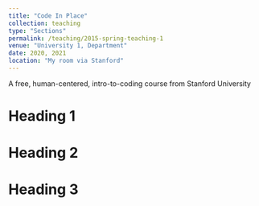 ```yaml
---
title: "Code In Place"
collection: teaching
type: "Sections"
permalink: /teaching/2015-spring-teaching-1
venue: "University 1, Department"
date: 2020, 2021
location: "My room via Stanford"
---
```


A free, human-centered, intro-to-coding course from Stanford University

Heading 1
======

Heading 2
======

Heading 3
======

